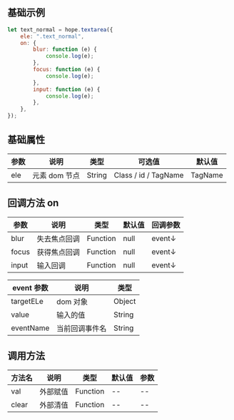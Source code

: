 ## 基础示例

```javascript
let text_normal = hope.textarea({
    ele: ".text_normal",
    on: {
        blur: function (e) {
            console.log(e);
        },
        focus: function (e) {
            console.log(e);
        },
        input: function (e) {
            console.log(e);
        },
    },
});
```

## 基础属性

| 参数 | 说明          | 类型   | 可选值               | 默认值  |
| ---- | ------------- | ------ | -------------------- | ------- |
| ele  | 元素 dom 节点 | String | Class / id / TagName | TagName |

## 回调方法 on

| 参数  | 说明         | 类型     | 默认值 | 回调参数 |
| ----- | ------------ | -------- | ------ | -------- |
| blur  | 失去焦点回调 | Function | null   | event↓   |
| focus | 获得焦点回调 | Function | null   | event↓   |
| input | 输入回调     | Function | null   | event↓   |

| event 参数 | 说明           | 类型   |
| ---------- | -------------- | ------ |
| targetELe  | dom 对象       | Object |
| value      | 输入的值       | String |
| eventName  | 当前回调事件名 | String |

## 调用方法

| 方法名 | 说明     | 类型     | 默认值 | 参数 |
| ------ | -------- | -------- | ------ | ---- |
| val    | 外部赋值 | Function | --     | --   |
| clear  | 外部清值 | Function | --     | --   |
